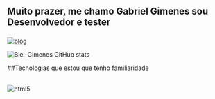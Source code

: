 ## Muito prazer, me chamo Gabriel Gimenes sou Desenvolvedor e tester 

### 

[![blog](	https://img.shields.io/badge/Instagram-E4405F?style=for-the-badge&logo=instagram&logoColor=white/)](https://www.instagram.com/gimenes_biel)

![Biel-Gimenes GitHub stats](https://github-readme-stats.vercel.app/api?username=Biel-Gimenes&show_icons=true&theme=tokyonight)

##Tecnologias que estou que tenho familiaridade 
<div style="display: inline_block"></br>
<img align="center" alt ="html5" src"https://img.shields.io/badge/HTML5-E34F26?style=for-the-badge&logo=html5&logoColor=white" />
  
</div>
